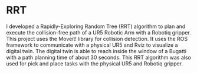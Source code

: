 # RRT

I developed a Rapidly-Exploring Random Tree (RRT) algorithm to plan and execute the collision-free path of a UR5 Robotic Arm with a Robotiq gripper. This project uses the Moveit! library for collision detection. It uses the ROS framework to communicate with a physical UR5 and Rviz to visualize a digital twin. The digital twin is able to reach inside the window of a Bugatti with a path planning time of about 30 seconds. This RRT algorithm was also used for pick and place tasks with the physical UR5 and Robotiq gripper.
